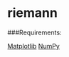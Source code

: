 riemann
=======

###Requirements:

[Matplotlib](http://matplotlib.org/)
[NumPy](http://www.numpy.org/)
